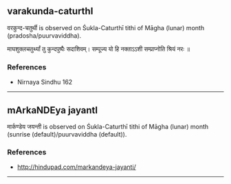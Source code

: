 ## varakunda-caturthI
वरकुन्द-चतुर्थी is observed on Śukla-Caturthī tithi of Māgha (lunar) month (pradosha/puurvaviddha).



माघशुक्लचतुर्थ्यां तु कुन्दपुष्पैः सदाशिवम्।
सम्पूज्य यो हि नक्ताऽऽशी सम्प्राप्नोति श्रियं नरः ॥
### References
* Nirnaya Sindhu 162


---
## mArkaNDEya jayantI
मार्कण्डेय जयन्ती is observed on Śukla-Caturthī tithi of Māgha (lunar) month (sunrise (default)/puurvaviddha (default)).


### References
* http://hindupad.com/markandeya-jayanti/


---
